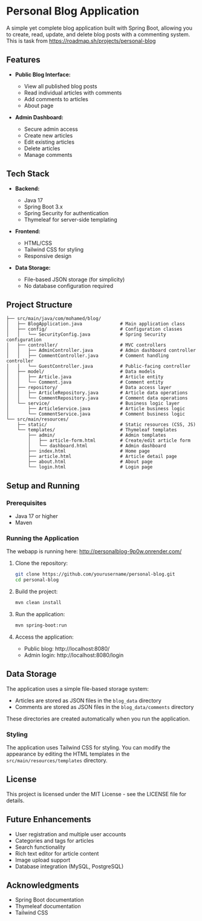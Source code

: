 # Personal Blog Application

A simple yet complete blog application built with Spring Boot, allowing you to create, read, update, and delete blog posts with a commenting system.
This is task from https://roadmap.sh/projects/personal-blog
## Features

- **Public Blog Interface:**

  - View all published blog posts
  - Read individual articles with comments
  - Add comments to articles
  - About page

- **Admin Dashboard:**
  - Secure admin access
  - Create new articles
  - Edit existing articles
  - Delete articles
  - Manage comments

## Tech Stack

- **Backend:**

  - Java 17
  - Spring Boot 3.x
  - Spring Security for authentication
  - Thymeleaf for server-side templating

- **Frontend:**

  - HTML/CSS
  - Tailwind CSS for styling
  - Responsive design

- **Data Storage:**
  - File-based JSON storage (for simplicity)
  - No database configuration required

## Project Structure

```
├── src/main/java/com/mohamed/blog/
│   ├── BlogApplication.java              # Main application class
│   ├── config/                           # Configuration classes
│   │   └── SecurityConfig.java           # Spring Security configuration
│   ├── controller/                       # MVC controllers
│   │   ├── AdminController.java          # Admin dashboard controller
│   │   ├── CommentController.java        # Comment handling controller
│   │   └── GuestController.java          # Public-facing controller
│   ├── model/                            # Data models
│   │   ├── Article.java                  # Article entity
│   │   └── Comment.java                  # Comment entity
│   ├── repository/                       # Data access layer
│   │   ├── ArticleRepository.java        # Article data operations
│   │   └── CommentRepository.java        # Comment data operations
│   └── service/                          # Business logic layer
│       ├── ArticleService.java           # Article business logic
│       └── CommentService.java           # Comment business logic
└── src/main/resources/
    ├── static/                           # Static resources (CSS, JS)
    └── templates/                        # Thymeleaf templates
        ├── admin/                        # Admin templates
        │   ├── article-form.html         # Create/edit article form
        │   └── dashboard.html            # Admin dashboard
        ├── index.html                    # Home page
        ├── article.html                  # Article detail page
        ├── about.html                    # About page
        └── login.html                    # Login page
```

## Setup and Running

### Prerequisites

- Java 17 or higher
- Maven

### Running the Application
The webapp is running here: http://personalblog-9p0w.onrender.com/
1. Clone the repository:

   ```bash
   git clone https://github.com/yourusername/personal-blog.git
   cd personal-blog
   ```

2. Build the project:

   ```bash
   mvn clean install
   ```

3. Run the application:

   ```bash
   mvn spring-boot:run
   ```

4. Access the application:
   - Public blog: http://localhost:8080/
   - Admin login: http://localhost:8080/login

## Data Storage

The application uses a simple file-based storage system:

- Articles are stored as JSON files in the `blog_data` directory
- Comments are stored as JSON files in the `blog_data/comments` directory

These directories are created automatically when you run the application.

### Styling

The application uses Tailwind CSS for styling. You can modify the appearance by editing the HTML templates in the `src/main/resources/templates` directory.

## License

This project is licensed under the MIT License - see the LICENSE file for details.

## Future Enhancements

- User registration and multiple user accounts
- Categories and tags for articles
- Search functionality
- Rich text editor for article content
- Image upload support
- Database integration (MySQL, PostgreSQL)

## Acknowledgments

- Spring Boot documentation
- Thymeleaf documentation
- Tailwind CSS
